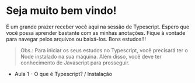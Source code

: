 # Seja muito bem vindo!
É um grande prazer receber você aqui na sessão de Typescript. Espero que você possa aprender bastante com as minhas anotações. Fique à vontade para navegar pelos arquivos ou baixá-los. Bons estudos!!!

> Obs.: Para iniciar os seus estudos no Typescript, você precisará ter o Node instalado na sua máquina. Além disso, você deve ter conhecimento de Javascript para prosseguir.

- Aula 1 - O que é Typescript? / Instalação
